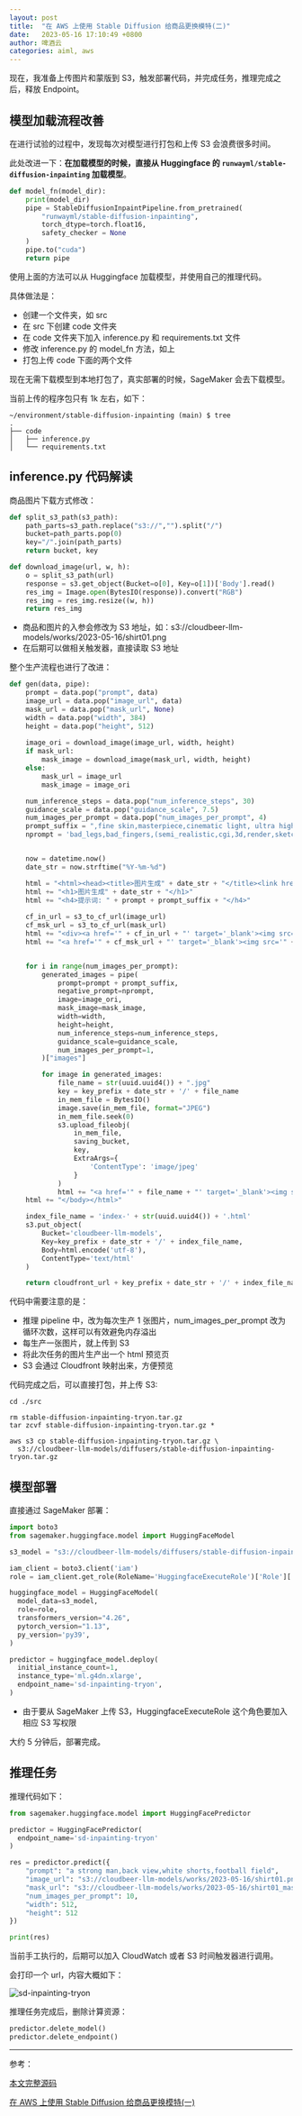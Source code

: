 ```yaml
---
layout: post
title:  "在 AWS 上使用 Stable Diffusion 给商品更换模特(二)"
date:   2023-05-16 17:10:49 +0800
author: 啤酒云
categories: aiml, aws
---
```


现在，我准备上传图片和蒙版到 S3，触发部署代码，并完成任务，推理完成之后，释放 Endpoint。

## 模型加载流程改善

在进行试验的过程中，发现每次对模型进行打包和上传 S3 会浪费很多时间。

此处改进一下：**在加载模型的时候，直接从 Huggingface 的 `runwayml/stable-diffusion-inpainting` 加载模型**。

```python
def model_fn(model_dir):
    print(model_dir)
    pipe = StableDiffusionInpaintPipeline.from_pretrained(
        "runwayml/stable-diffusion-inpainting",
        torch_dtype=torch.float16,
        safety_checker = None
    )
    pipe.to("cuda")
    return pipe
```

使用上面的方法可以从 Huggingface 加载模型，并使用自己的推理代码。

具体做法是：

- 创建一个文件夹，如 src
- 在 src 下创建 code 文件夹
- 在 code 文件夹下加入 inference.py 和 requirements.txt 文件
- 修改 inference.py 的 model_fn 方法，如上
- 打包上传 code 下面的两个文件

现在无需下载模型到本地打包了，真实部署的时候，SageMaker 会去下载模型。

当前上传的程序包只有 1k 左右，如下：

```shell
~/environment/stable-diffusion-inpainting (main) $ tree
.
├── code
│   ├── inference.py
│   └── requirements.txt
```

## inference.py 代码解读

商品图片下载方式修改：

```python
def split_s3_path(s3_path):
    path_parts=s3_path.replace("s3://","").split("/")
    bucket=path_parts.pop(0)
    key="/".join(path_parts)
    return bucket, key

def download_image(url, w, h):
    o = split_s3_path(url)
    response = s3.get_object(Bucket=o[0], Key=o[1])['Body'].read()
    res_img = Image.open(BytesIO(response)).convert("RGB")
    res_img = res_img.resize((w, h))
    return res_img
```

- 商品和图片的入参会修改为 S3 地址，如：s3://cloudbeer-llm-models/works/2023-05-16/shirt01.png
- 在后期可以做相关触发器，直接读取 S3 地址

整个生产流程也进行了改进：

```python
def gen(data, pipe):
    prompt = data.pop("prompt", data)
    image_url = data.pop("image_url", data)
    mask_url = data.pop("mask_url", None)
    width = data.pop("width", 384)
    height = data.pop("height", 512)
    
    image_ori = download_image(image_url, width, height)
    if mask_url: 
        mask_image = download_image(mask_url, width, height)
    else:
        mask_url = image_url
        mask_image = image_ori

    num_inference_steps = data.pop("num_inference_steps", 30)
    guidance_scale = data.pop("guidance_scale", 7.5)
    num_images_per_prompt = data.pop("num_images_per_prompt", 4)
    prompt_suffix = ",fine skin,masterpiece,cinematic light, ultra high res, film grain, perfect anatomy, best shadow, delicate,(photorealistic:1.4),(extremely intricate:1.2)"
    nprompt = 'bad_legs,bad_fingers,(semi_realistic,cgi,3d,render,sketch,cartoon,drawing,anime:1.4),text,cropped,out_of_frame,worst_quality,low_quality,jpeg_artifacts,ugly,duplicate,morbid,mutilated,extra_fingers,mutated_hands,poorly_drawn_hands,poorly_drawn_face,mutation,deformed,blurry,dehydrated,bad_anatomy,bad_proportions,extra_limbs,cloned_face,disfigured,gross_proportions,malformed_limbs,missing_arms,missing_legs,extra_arms,extra_legs,fused_fingers,too_many_fingers,long_neck,signature'


    now = datetime.now() 
    date_str = now.strftime("%Y-%m-%d")

    html = "<html><head><title>图片生成" + date_str + "</title><link href='../main.css' rel='stylesheet'></head><body>"
    html += "<h1>图片生成" + date_str + "</h1>"
    html += "<h4>提示词: " + prompt + prompt_suffix + "</h4>"
    
    cf_in_url = s3_to_cf_url(image_url)
    cf_msk_url = s3_to_cf_url(mask_url)
    html += "<div><a href='" + cf_in_url + "' target='_blank'><img src='" + cf_in_url + "' /></a>"
    html += "<a href='" + cf_msk_url + "' target='_blank'><img src='" + cf_msk_url + "' /></a></div>"


    for i in range(num_images_per_prompt):
        generated_images = pipe(
            prompt=prompt + prompt_suffix,
            negative_prompt=nprompt,
            image=image_ori, 
            mask_image=mask_image,
            width=width,
            height=height,
            num_inference_steps=num_inference_steps,
            guidance_scale=guidance_scale,
            num_images_per_prompt=1,
        )["images"]

        for image in generated_images:
            file_name = str(uuid.uuid4()) + ".jpg"
            key = key_prefix + date_str + '/' + file_name
            in_mem_file = BytesIO()
            image.save(in_mem_file, format="JPEG")
            in_mem_file.seek(0)
            s3.upload_fileobj(
                in_mem_file, 
                saving_bucket, 
                key,
                ExtraArgs={
                    'ContentType': 'image/jpeg'
                }
            )
            html += "<a href='" + file_name + "' target='_blank'><img src='" + file_name + "' /></a>"
    html += "</body></html>"

    index_file_name = 'index-' + str(uuid.uuid4()) + '.html'
    s3.put_object(
        Bucket='cloudbeer-llm-models',
        Key=key_prefix + date_str + '/' + index_file_name,
        Body=html.encode('utf-8'),
        ContentType='text/html'
    )

    return cloudfront_url + key_prefix + date_str + '/' + index_file_name

```

代码中需要注意的是：

- 推理 pipeline 中，改为每次生产 1 张图片，num_images_per_prompt 改为循环次数，这样可以有效避免内存溢出
- 每生产一张图片，就上传到 S3
- 将此次任务的图片生产出一个 html 预览页
- S3 会通过 Cloudfront 映射出来，方便预览

代码完成之后，可以直接打包，并上传 S3:

```shell
cd ./src

rm stable-diffusion-inpainting-tryon.tar.gz
tar zcvf stable-diffusion-inpainting-tryon.tar.gz *

aws s3 cp stable-diffusion-inpainting-tryon.tar.gz \
  s3://cloudbeer-llm-models/diffusers/stable-diffusion-inpainting-tryon.tar.gz
```

## 模型部署

直接通过 SageMaker 部署：

```python
import boto3  
from sagemaker.huggingface.model import HuggingFaceModel

s3_model = "s3://cloudbeer-llm-models/diffusers/stable-diffusion-inpainting-tryon.tar.gz"

iam_client = boto3.client('iam')
role = iam_client.get_role(RoleName='HuggingfaceExecuteRole')['Role']['Arn']

huggingface_model = HuggingFaceModel(
  model_data=s3_model,
  role=role,
  transformers_version="4.26",  
  pytorch_version="1.13",
  py_version='py39',
)

predictor = huggingface_model.deploy(
  initial_instance_count=1,
  instance_type='ml.g4dn.xlarge',
  endpoint_name='sd-inpainting-tryon',
)
```

- 由于要从 SageMaker 上传 S3，HuggingfaceExecuteRole 这个角色要加入相应 S3 写权限

大约 5 分钟后，部署完成。

## 推理任务

推理代码如下：

```python
from sagemaker.huggingface.model import HuggingFacePredictor

predictor = HuggingFacePredictor(
  endpoint_name='sd-inpainting-tryon'
)

res = predictor.predict({
    "prompt": "a strong man,back view,white shorts,football field",
    "image_url": "s3://cloudbeer-llm-models/works/2023-05-16/shirt01.png",
    "mask_url": "s3://cloudbeer-llm-models/works/2023-05-16/shirt01_mask.png",
    "num_images_per_prompt": 10,
    "width": 512,
    "height": 512
})

print(res)
```

当前手工执行的，后期可以加入 CloudWatch 或者 S3 时间触发器进行调用。

会打印一个 url，内容大概如下：

![sd-inpainting-tryon](/assets/posts/aiml/sd-inpaiting-2.jpg)

推理任务完成后，删除计算资源：

```python
predictor.delete_model()
predictor.delete_endpoint()
```

---

参考：

[本文完整源码](https://github.com/cloudbeer/sd-inpainting-tryon)

[在 AWS 上使用 Stable Diffusion 给商品更换模特(一)](sagemaker-sd-inpaint-1.html)

